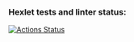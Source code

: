 ### Hexlet tests and linter status:
[![Actions Status](https://github.com/plaatos/devops-for-programmers-project-77/actions/workflows/hexlet-check.yml/badge.svg)](https://github.com/plaatos/devops-for-programmers-project-77/actions)